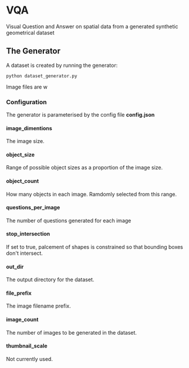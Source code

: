 # VQA
Visual Question and Answer on spatial data from a generated synthetic geometrical dataset

## The Generator

A dataset is created by running the generator:

    python dataset_generator.py

Image files are w


### Configuration

The generator is parameterised by the config file **config.json**

#### image_dimentions

The image size.

#### object_size

Range of possible object sizes as a proportion of the image size.

#### object_count

How many objects in each image.  Ramdomly selected from this range.

#### questions_per_image

The number of questions generated for each image

#### stop_intersection

If set to true, palcement of shapes is constrained so that bounding boxes don't intersect.

#### out_dir

The output directory for the dataset.

#### file_prefix

The image filename prefix.

#### image_count

The number of images to be generated in the dataset.
    
#### thumbnail_scale

Not currently used.